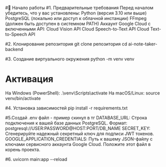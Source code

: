 #🚀 Начало работы
#1. Предварительные требования
  Перед началом убедитесь, что у вас установлены:
  Python (версия 3.10 или выше)
  PostgreSQL (локально или доступ к облачной инстанции)
  FFmpeg (должен быть доступен в системном PATH)
  Аккаунт Google Cloud с включенными API:
  Cloud Vision API
  Cloud Speech-to-Text API
  Cloud Text-to-Speech API


#2. Клонирование репозитория
git clone репозитория
cd ai-note-taker-backend


#3. Создание виртуального окружения
  python -m venv venv

# Активация
  На Windows (PowerShell):
.\venv\Scripts\activate
  На macOS/Linux:
source venv/bin/activate

#4. Установка зависимостей
   pip install -r requirements.txt

#5.Создай .env файл - пример скинул в тг
    DATABASE_URL: Строка подключения к вашей базе данных PostgreSQL.
    Формат: postgresql://USER:PASSWORD@HOST:PORT/DB_NAME
    SECRET_KEY: Сгенерируйте надежный секретный ключ для подписи JWT токенов.
    GOOGLE_APPLICATION_CREDENTIALS: Путь к вашему JSON-файлу с ключами сервисного аккаунта Google Cloud. Положите этот файл в корень проекта.


#6. uvicorn main:app --reload

